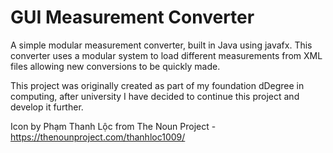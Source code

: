 # GUI Measurement Converter
A simple modular measurement converter, built in Java using javafx.
This converter uses a modular system to load different measurements from XML files allowing new conversions to be quickly made.

This project was originally created as part of my foundation dDegree in computing, after university I have decided to continue this project and develop it further.

Icon by Phạm Thanh Lộc from The Noun Project - https://thenounproject.com/thanhloc1009/